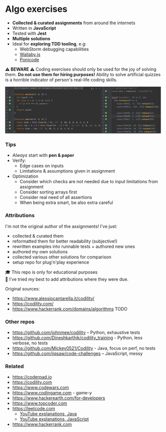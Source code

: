 # Algo exercises

- **Collected & curated assignments** from around the internets
- Written in **JavaScript**
- Tested with **Jest**
- **Multiple solutions**
- Ideal for **exploring TDD tooling**, e.g:
  - WebStorm debugging capabilities
  - [Wallaby.js](https://wallabyjs.com/)
  - [Ponicode](https://ponicode.com/)

**⚠️ BEWARE ⚠️**
Coding exercises should only be used for the joy of solving them.
**Do not use them for hiring purposes!**
Ability to solve artificial quizzes is a horrible indicator of person's real-life coding skills.

![](README.assets/screenshot.png)

### Tips

- *Always* start with **pen & paper**
- Verify:
  - Edge cases on inputs
  - Limitations & assumptions given in assignment
- Optimization
  - Consider which checks are not needed due to input limitations from assignment
  - Consider sorting arrays first
  - Consider real need of all assertions
  - When being extra smart, be also extra careful

### Attributions

I'm not the original author of the assignments! I've just:
- collected & curated them
- reformatted them for better readability (subjective!)
- rewritten examples into runnable tests + authored new ones
- authored my own solutions
- collected various other solutions for comparison
- setup repo for plug'n'play experience

🎓 This repo is only for educational purposes  
🙏 I've tried my best to add attributions where they were due.

Original sources:

- https://www.alessiocantarella.it/codility/
- https://codility.com/
- https://www.hackerrank.com/domains/algorithms TODO

### Other repos

- https://github.com/johnmee/codility – Python, exhaustive tests
- https://github.com/Dineshkarthik/codility_training - Python, less verbose, no tests
- https://github.com/Mickey0521/Codility - Java, focus on perf, no tests
- https://github.com/jiqsaw/code-challenges – JavaScript, messy

### Related

- https://coderpad.io
- https://codility.com
- https://www.codewars.com
- https://www.codingame.com - game-y
- https://www.hackerearth.com/for-developers
- https://www.topcoder.com
- https://leetcode.com
  - [YouTube explanations, Java](https://www.youtube.com/playlist?list=PLU_sdQYzUj2keVENTP0a5rdykRSgg9Wp-)
  - [YouTube explanations, JavaScript](https://www.youtube.com/channel/UCg-JwDhXFt79VFM902xfmhw/videos)
- https://www.hackerrank.com

